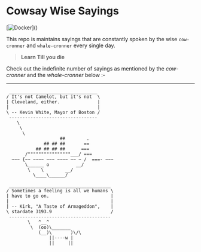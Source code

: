 # Cowsay Wise Sayings

[![Docker](https://cdn.vox-cdn.com/thumbor/fbrTLtxuP2D29o8VJUaE-u3NKfU=/0x0:792x613/1200x800/filters:focal(300x237:426x363)/cdn.vox-cdn.com/uploads/chorus_image/image/59850273/Docker_logo_011.0.png)]()


This repo is maintains sayings that are constantly spoken by the wise `cow-cronner` and `whale-cronner` every single day.




> **Learn Till you die**


Check out the indefinite number of sayings as mentioned by the *cow-cronner* and the *whale-cronner* below :-

---
```
 _________________________________ 
/ It's not Camelot, but it's not  \
| Cleveland, either.              |
|                                 |
\ -- Kevin White, Mayor of Boston /
 --------------------------------- 
    \
     \
      \     
                    ##        .            
              ## ## ##       ==            
           ## ## ## ##      ===            
       /""""""""""""""""___/ ===        
  ~~~ {~~ ~~~~ ~~~ ~~~~ ~~ ~ /  ===- ~~~   
       \______ o          __/            
        \    \        __/             
          \____\______/   
```
```
 ______________________________________
/ Sometimes a feeling is all we humans \
| have to go on.                       |
|                                      |
| -- Kirk, "A Taste of Armageddon",    |
\ stardate 3193.9                      /
 --------------------------------------
        \   ^__^
         \  (oo)\_______
            (__)\       )\/\
                ||----w |
                ||     ||
```
